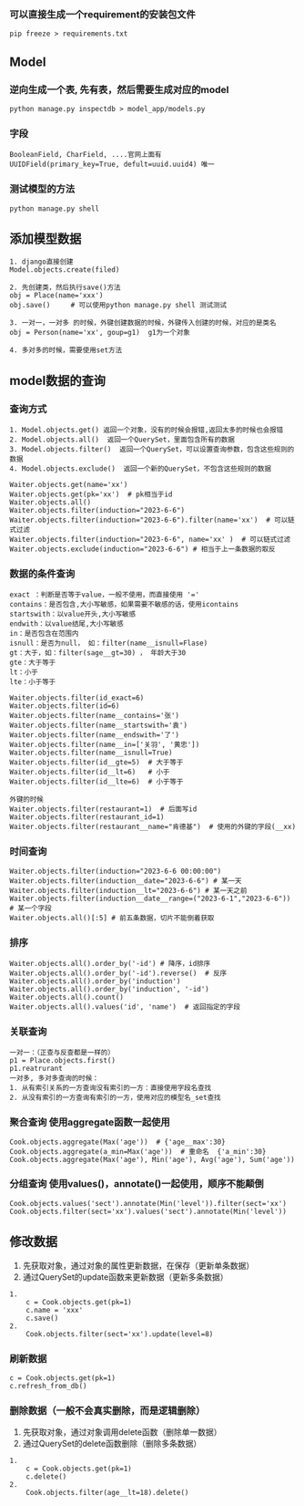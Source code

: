 ### 可以直接生成一个requirement的安装包文件
~~~
pip freeze > requirements.txt
~~~

## Model
### 逆向生成一个表, 先有表，然后需要生成对应的model
~~~ 
python manage.py inspectdb > model_app/models.py
~~~
### 字段
~~~
BooleanField, CharField, ....官网上面有
UUIDField(primary_key=True, defult=uuid.uuid4) 唯一
~~~

### 测试模型的方法
~~~
python manage.py shell
~~~

## 添加模型数据
~~~
1. django直接创建 
Model.objects.create(filed)

2. 先创建类，然后执行save()方法
obj = Place(name='xxx')
obj.save()     # 可以使用python manage.py shell 测试测试

3. 一对一，一对多 的时候，外键创建数据的时候，外键传入创建的时候，对应的是类名
obj = Person(name='xx', goup=g1)  g1为一个对象

4. 多对多的时候，需要使用set方法
~~~

## model数据的查询
### 查询方式
~~~
1. Model.objects.get() 返回一个对象，没有的时候会报错,返回太多的时候也会报错
2. Model.objects.all()  返回一个QuerySet，里面包含所有的数据
3. Model.objects.filter()  返回一个QuerySet，可以设置查询参数，包含这些规则的数据
4. Model.objects.exclude()  返回一个新的QuerySet，不包含这些规则的数据
~~~
~~~
Waiter.objects.get(name='xx')
Waiter.objects.get(pk='xx')  # pk相当于id
Waiter.objects.all()
Waiter.objects.filter(induction="2023-6-6")
Waiter.objects.filter(induction="2023-6-6").filter(name='xx')  # 可以链式过滤
Waiter.objects.filter(induction="2023-6-6", name='xx' )  # 可以链式过滤
Waiter.objects.exclude(induction="2023-6-6") # 相当于上一条数据的取反
~~~
### 数据的条件查询
~~~
exact ：判断是否等于value，一般不使用，而直接使用 '='
contains：是否包含,大小写敏感，如果需要不敏感的话，使用icontains
startswith：以value开头,大小写敏感
endwith：以value结尾,大小写敏感 
in：是否包含在范围内
isnull：是否为null， 如：filter(name__isnull=Flase)
gt：大于，如：filter(sage__gt=30) ， 年龄大于30
gte：大于等于
lt：小于
lte：小于等于
~~~
~~~
Waiter.objects.filter(id_exact=6)
Waiter.objects.filter(id=6)
Waiter.objects.filter(name__contains='张')
Waiter.objects.filter(name__startswith='袁')
Waiter.objects.filter(name__endswith='了')
Waiter.objects.filter(name__in=['关羽', '黄忠'])
Waiter.objects.filter(name__isnull=True)
Waiter.objects.filter(id__gte=5)  # 大于等于
Waiter.objects.filter(id__lt=6)   # 小于
Waiter.objects.filter(id__lte=6)  # 小于等于

外键的时候
Waiter.objects.filter(restaurant=1)  # 后面写id
Waiter.objects.filter(restaurant_id=1)
Waiter.objects.filter(restaurant__name="肯德基")  # 使用的外键的字段(__xx)
~~~
### 时间查询
~~~
Waiter.objects.filter(induction="2023-6-6 00:00:00")
Waiter.objects.filter(induction__date="2023-6-6") # 某一天
Waiter.objects.filter(induction__lt="2023-6-6") # 某一天之前
Waiter.objects.filter(induction__date__range=("2023-6-1","2023-6-6")) # 某一个字段
Waiter.objects.all()[:5] # 前五条数据，切片不能倒着获取
~~~
### 排序
~~~
Waiter.objects.all().order_by('-id') # 降序，id排序
Waiter.objects.all().order_by('-id').reverse()  # 反序
Waiter.objects.all().order_by('induction')
Waiter.objects.all().order_by('induction', '-id')
Waiter.objects.all().count()
Waiter.objects.all().values('id', 'name')  # 返回指定的字段
~~~
### 关联查询
~~~
一对一：（正查与反查都是一样的）
p1 = Place.objects.first()
p1.reatrurant
一对多, 多对多查询的时候：
1. 从有索引关系的一方查询没有索引的一方：直接使用字段名查找
2. 从没有索引的一方查询有索引的一方，使用对应的模型名_set查找
~~~
### 聚合查询 使用aggregate函数一起使用
~~~
Cook.objects.aggregate(Max('age'))  # {'age__max':30}
Cook.objects.aggregate(a_min=Max('age'))  # 重命名  {'a_min':30}
Cook.objects.aggregate(Max('age'), Min('age'), Avg('age'), Sum('age'))
~~~
### 分组查询 使用values()，annotate()一起使用，顺序不能颠倒
~~~
Cook.objects.values('sect').annotate(Min('level')).filter(sect='xx')
Cook.objects.filter(sect='xx').values('sect').annotate(Min('level'))
~~~
## 修改数据
1. 先获取对象，通过对象的属性更新数据，在保存（更新单条数据）
2. 通过QuerySet的update函数来更新数据（更新多条数据）
~~~
1.
    c = Cook.objects.get(pk=1)
    c.name = 'xxx'
    c.save()
2.
    Cook.objects.filter(sect='xx').update(level=8)
~~~
### 刷新数据
~~~
c = Cook.objects.get(pk=1)
c.refresh_from_db()
~~~
### 删除数据（一般不会真实删除，而是逻辑删除）
1. 先获取对象，通过对象调用delete函数（删除单一数据）
2. 通过QuerySet的delete函数删除（删除多条数据）
~~~
1.
    c = Cook.objects.get(pk=1)
    c.delete()
2.
    Cook.objects.filter(age__lt=18).delete()
~~~